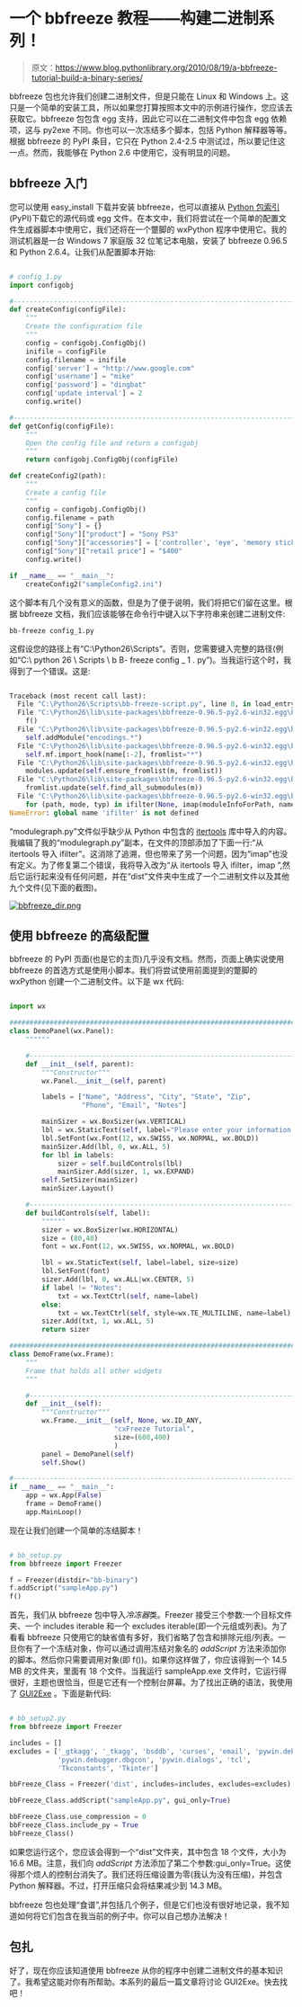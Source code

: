# 一个 bbfreeze 教程——构建二进制系列！

> 原文：<https://www.blog.pythonlibrary.org/2010/08/19/a-bbfreeze-tutorial-build-a-binary-series/>

bbfreeze 包也允许我们创建二进制文件，但是只能在 Linux 和 Windows 上。这只是一个简单的安装工具，所以如果您打算按照本文中的示例进行操作，您应该去获取它。bbfreeze 包包含 egg 支持，因此它可以在二进制文件中包含 egg 依赖项，这与 py2exe 不同。你也可以一次冻结多个脚本，包括 Python 解释器等等。根据 bbfreeze 的 PyPI 条目，它只在 Python 2.4-2.5 中测试过，所以要记住这一点。然而，我能够在 Python 2.6 中使用它，没有明显的问题。

## bbfreeze 入门

您可以使用 easy_install 下载并安装 bbfreeze，也可以直接从 [Python 包索引](http://pypi.python.org/pypi/bbfreeze/) (PyPI)下载它的源代码或 egg 文件。在本文中，我们将尝试在一个简单的配置文件生成器脚本中使用它，我们还将在一个蹩脚的 wxPython 程序中使用它。我的测试机器是一台 Windows 7 家庭版 32 位笔记本电脑，安装了 bbfreeze 0.96.5 和 Python 2.6.4。让我们从配置脚本开始:

```py

# config_1.py
import configobj

#----------------------------------------------------------------------
def createConfig(configFile):
    """
    Create the configuration file
    """
    config = configobj.ConfigObj()
    inifile = configFile
    config.filename = inifile
    config['server'] = "http://www.google.com"
    config['username'] = "mike"
    config['password'] = "dingbat"
    config['update interval'] = 2
    config.write()

#----------------------------------------------------------------------
def getConfig(configFile):
    """
    Open the config file and return a configobj
    """    
    return configobj.ConfigObj(configFile)

def createConfig2(path):
    """
    Create a config file
    """
    config = configobj.ConfigObj()
    config.filename = path
    config["Sony"] = {}
    config["Sony"]["product"] = "Sony PS3"
    config["Sony"]["accessories"] = ['controller', 'eye', 'memory stick']
    config["Sony"]["retail price"] = "$400"
    config.write()

if __name__ == "__main__":
    createConfig2("sampleConfig2.ini")

```

这个脚本有几个没有意义的函数，但是为了便于说明，我们将把它们留在这里。根据 bbfreeze 文档，我们应该能够在命令行中键入以下字符串来创建二进制文件:

 `bb-freeze config_1.py` 

这假设您的路径上有“C:\Python26\Scripts”。否则，您需要键入完整的路径(例如“C:\ python 26 \ Scripts \ b B- freeze config _ 1 . py”)。当我运行这个时，我得到了一个错误。这是:

```py

Traceback (most recent call last):
  File "C:\Python26\Scripts\bb-freeze-script.py", line 8, in load_entry_point('bbfreeze==0.96.5', 'console_scripts', 'bb-freeze')()
  File "C:\Python26\lib\site-packages\bbfreeze-0.96.5-py2.6-win32.egg\bbfreeze\__init__.py", line 18, in main
    f()
  File "C:\Python26\lib\site-packages\bbfreeze-0.96.5-py2.6-win32.egg\bbfreeze\freezer.py", line 474, in __call__
    self.addModule("encodings.*")
  File "C:\Python26\lib\site-packages\bbfreeze-0.96.5-py2.6-win32.egg\bbfreeze\freezer.py", line 411, in addModule
    self.mf.import_hook(name[:-2], fromlist="*")
  File "C:\Python26\lib\site-packages\bbfreeze-0.96.5-py2.6-win32.egg\bbfreeze\modulegraph\modulegraph.py", line 256, in import_hook
    modules.update(self.ensure_fromlist(m, fromlist))
  File "C:\Python26\lib\site-packages\bbfreeze-0.96.5-py2.6-win32.egg\bbfreeze\modulegraph\modulegraph.py", line 345, in ensure_fromlist
    fromlist.update(self.find_all_submodules(m))
  File "C:\Python26\lib\site-packages\bbfreeze-0.96.5-py2.6-win32.egg\bbfreeze\modulegraph\modulegraph.py", line 369, in find_all_submodules
    for (path, mode, typ) in ifilter(None, imap(moduleInfoForPath, names)):
NameError: global name 'ifilter' is not defined 
```

“modulegraph.py”文件似乎缺少从 Python 中包含的 [itertools](http://docs.python.org/library/itertools.html) 库中导入的内容。我编辑了我的“modulegraph.py”副本，在文件的顶部添加了下面一行:“从 itertools 导入 ifilter”。这消除了追溯，但也带来了另一个问题，因为“imap”也没有定义。为了修复第二个错误，我将导入改为“从 itertools 导入 ifilter，imap ”,然后它运行起来没有任何问题，并在“dist”文件夹中生成了一个二进制文件以及其他九个文件(见下面的截图)。

[![bbfreeze_dir.png](img/b4a69d317f41a7cfaf56ae3b776997d6.png "bbfreeze_dir.png")](https://www.blog.pythonlibrary.org/wp-content/uploads/2010/08/bbfreeze_dir.png)

## 使用 bbfreeze 的高级配置

bbfreeze 的 PyPI 页面(也是它的主页)几乎没有文档。然而，页面上确实说使用 bbfreeze 的首选方式是使用小脚本。我们将尝试使用前面提到的蹩脚的 wxPython 创建一个二进制文件。以下是 wx 代码:

```py

import wx

########################################################################
class DemoPanel(wx.Panel):
    """"""

    #----------------------------------------------------------------------
    def __init__(self, parent):
        """Constructor"""
        wx.Panel.__init__(self, parent)

        labels = ["Name", "Address", "City", "State", "Zip",
                  "Phone", "Email", "Notes"]

        mainSizer = wx.BoxSizer(wx.VERTICAL)
        lbl = wx.StaticText(self, label="Please enter your information here:")
        lbl.SetFont(wx.Font(12, wx.SWISS, wx.NORMAL, wx.BOLD))
        mainSizer.Add(lbl, 0, wx.ALL, 5)
        for lbl in labels:
            sizer = self.buildControls(lbl)
            mainSizer.Add(sizer, 1, wx.EXPAND)
        self.SetSizer(mainSizer)
        mainSizer.Layout()

    #----------------------------------------------------------------------
    def buildControls(self, label):
        """"""
        sizer = wx.BoxSizer(wx.HORIZONTAL)
        size = (80,40)
        font = wx.Font(12, wx.SWISS, wx.NORMAL, wx.BOLD)

        lbl = wx.StaticText(self, label=label, size=size)
        lbl.SetFont(font)
        sizer.Add(lbl, 0, wx.ALL|wx.CENTER, 5)
        if label != "Notes":
            txt = wx.TextCtrl(self, name=label)
        else:
            txt = wx.TextCtrl(self, style=wx.TE_MULTILINE, name=label)
        sizer.Add(txt, 1, wx.ALL, 5)
        return sizer

########################################################################
class DemoFrame(wx.Frame):
    """
    Frame that holds all other widgets
    """

    #----------------------------------------------------------------------
    def __init__(self):
        """Constructor"""        
        wx.Frame.__init__(self, None, wx.ID_ANY, 
                          "cxFreeze Tutorial",
                          size=(600,400)
                          )
        panel = DemoPanel(self)        
        self.Show()

#----------------------------------------------------------------------
if __name__ == "__main__":
    app = wx.App(False)
    frame = DemoFrame()
    app.MainLoop()

```

现在让我们创建一个简单的冻结脚本！

```py

# bb_setup.py
from bbfreeze import Freezer

f = Freezer(distdir="bb-binary")
f.addScript("sampleApp.py")
f()

```

首先，我们从 bbfreeze 包中导入*冷冻器*类。Freezer 接受三个参数:一个目标文件夹、一个 includes iterable 和一个 excludes iterable(即一个元组或列表)。为了看看 bbfreeze 只使用它的缺省值有多好，我们省略了包含和排除元组/列表。一旦你有了一个冻结对象，你可以通过调用冻结对象名的 *addScript* 方法来添加你的脚本。然后你只需要调用对象(即 f())。如果你这样做了，你应该得到一个 14.5 MB 的文件夹，里面有 18 个文件。当我运行 sampleApp.exe 文件时，它运行得很好，主题也很恰当，但是它还有一个控制台屏幕。为了找出正确的语法，我使用了 [GUI2Exe](http://code.google.com/p/gui2exe/) 。下面是新代码:

```py

# bb_setup2.py
from bbfreeze import Freezer

includes = []
excludes = ['_gtkagg', '_tkagg', 'bsddb', 'curses', 'email', 'pywin.debugger',
            'pywin.debugger.dbgcon', 'pywin.dialogs', 'tcl',
            'Tkconstants', 'Tkinter']

bbFreeze_Class = Freezer('dist', includes=includes, excludes=excludes)

bbFreeze_Class.addScript("sampleApp.py", gui_only=True)

bbFreeze_Class.use_compression = 0
bbFreeze_Class.include_py = True
bbFreeze_Class()

```

如果您运行这个，您应该会得到一个“dist”文件夹，其中包含 18 个文件，大小为 16.6 MB。注意，我们向 *addScript* 方法添加了第二个参数:gui_only=True。这使得那个烦人的控制台消失了。我们还将压缩设置为零(我认为没有压缩)，并包含 Python 解释器。不过，打开压缩只会将结果减少到 14.3 MB。

bbfreeze 包也处理“食谱”,并包括几个例子，但是它们也没有很好地记录，我不知道如何将它们包含在我当前的例子中。你可以自己想办法解决！

## 包扎

好了，现在你应该知道使用 bbfreeze 从你的程序中创建二进制文件的基本知识了。我希望这能对你有所帮助。本系列的最后一篇文章将讨论 GUI2Exe。快去找吧！